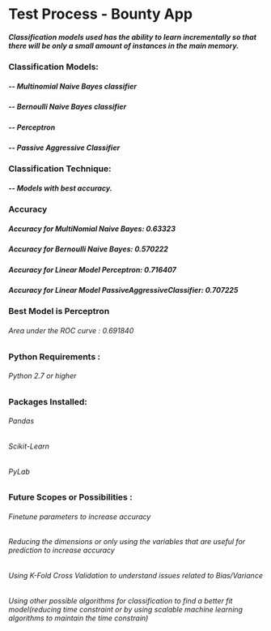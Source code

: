 # Test Process - Bounty App

##### Classification models used has the ability to learn incrementally so that there will be only a small amount of instances in the main memory.
### Classification Models:
##### -- Multinomial Naive Bayes classifier
##### -- Bernoulli Naive Bayes classifier
##### -- Perceptron
##### -- Passive Aggressive Classifier

### Classification Technique:
##### -- Models with best accuracy.

### Accuracy
##### Accuracy for MultiNomial Naive Bayes: 0.63323
##### Accuracy for Bernoulli Naive Bayes: 0.570222
##### Accuracy for Linear Model Perceptron: 0.716407
##### Accuracy for Linear Model PassiveAggressiveClassifier: 0.707225

### Best Model is Perceptron
###### Area under the ROC curve : 0.691840
  
### Python Requirements :
###### Python 2.7 or higher

### Packages Installed:
###### Pandas
###### Scikit-Learn
###### PyLab

### Future Scopes or Possibilities :

###### Finetune parameters to increase accuracy
###### Reducing the dimensions or only using the variables that are useful for prediction to increase accuracy
###### Using K-Fold Cross Validation to understand issues related to Bias/Variance
###### Using other possible algorithms for classification to find a better fit model(reducing time constraint or by using scalable machine learning algorithms to maintain the time constrain)
